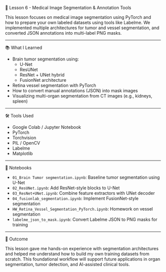  🧠 Lesson 6 - Medical Image Segmentation & Annotation Tools

This lesson focuses on medical image segmentation using PyTorch and how to prepare your own labeled datasets using tools like Labelme. We implemented multiple architectures for tumor and vessel segmentation, and converted JSON annotations into multi-label PNG masks.

---

📚 What I Learned

- Brain tumor segmentation using:
  - U-Net
  - ResUNet
  - ResNet + UNet hybrid
  - FusionNet architecture
- Retina vessel segmentation with PyTorch
- How to convert manual annotations (JSON) into mask images
- Visualizing multi-organ segmentation from CT images (e.g., kidneys, spleen)

---

🛠️ Tools Used

- Google Colab / Jupyter Notebook  
- PyTorch  
- Torchvision  
- PIL / OpenCV  
- Labelme  
- Matplotlib  

---


 🧪 Notebooks

- `01_Brain Tumor segmentation.ipynb`: Baseline tumor segmentation using U-Net  
- `02_ResUNet.ipynb`: Add ResNet-style blocks to U-Net  
- `03_ResNet+UNet.ipynb`: Combine feature extractors with UNet decoder  
- `04_fusionlab_segmentation.ipynb`: Implement FusionNet-style segmentation  
- `HW_Retina_Vessel_Segmentation_PyTorch.ipynb`: Homework on vessel segmentation  
- `labelme_json_to_mask.ipynb`: Convert Labelme JSON to PNG masks for training  

---

 🏁 Outcome

This lesson gave me hands-on experience with segmentation architectures and helped me understand how to build my own training datasets from scratch. This foundational workflow will support future applications in organ segmentation, tumor detection, and AI-assisted clinical tools.
